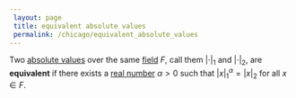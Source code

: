```yaml
---
 layout: page
 title: equivalent absolute values
 permalink: /chicago/equivalent_absolute_values
---
```

Two [absolute values](https://mathgloss.github.io/MathGloss/chicago/absolute_value) over the same [field](https://mathgloss.github.io/MathGloss/chicago/field) $F$, call them $|\cdot|_1$ and $|\cdot|_2$, are **equivalent** if there exists a [real number](https://mathgloss.github.io/MathGloss/chicago/real_number) $\alpha>0$ such that $|x|_1^\alpha = |x|_2$ for all $x\in F$.

